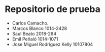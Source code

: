 # Repositorio de prueba

- Carlos Camacho.
- Marcos Blanco 1014-2428
- Saul Beato 2018-264
- Emil Peñaló 1014-1071
- Jose Miguel Rodriguez Kelly 10107804
